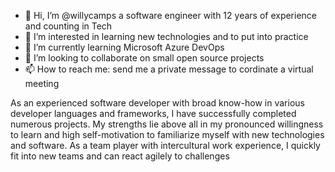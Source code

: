 - 👋 Hi, I’m @willycamps a software engineer with 12 years of experience and counting in Tech
- 👀 I’m interested in learning new technologies and to put into practice
- 🌱 I’m currently learning Microsoft Azure DevOps
- 💞️ I’m looking to collaborate on small open source projects 
- 📫 How to reach me: send me a private message to cordinate a virtual meeting 

As an experienced software developer with broad know-how in various developer languages and frameworks, I have successfully completed numerous projects. 
My strengths lie above all in my pronounced willingness to learn and high self-motivation to familiarize myself with new technologies and software.
As a team player with intercultural work experience, I quickly fit into new teams and can react agilely to challenges

<!---
willycamps/willycamps is a ✨ special ✨ repository because its `README.md` (this file) appears on your GitHub profile.
You can click the Preview link to take a look at your changes.
--->
